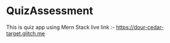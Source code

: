 # QuizAssessment
This is quiz app using Mern Stack
live link :- https://dour-cedar-target.glitch.me
